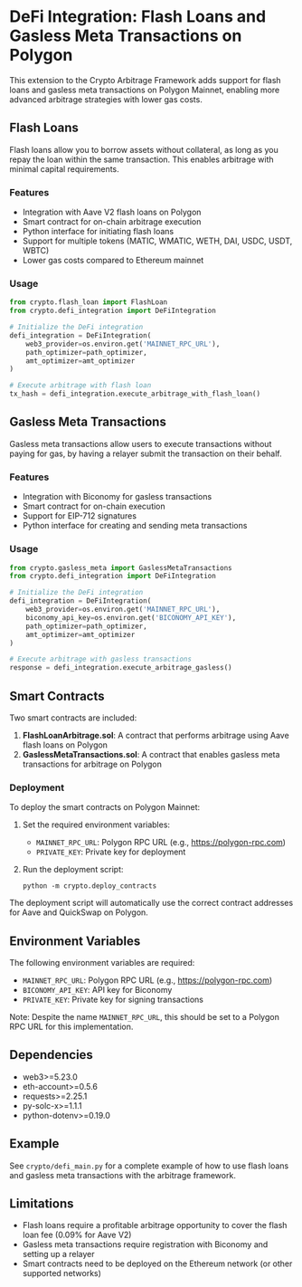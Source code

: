 # DeFi Integration: Flash Loans and Gasless Meta Transactions on Polygon

This extension to the Crypto Arbitrage Framework adds support for flash loans and gasless meta transactions on Polygon Mainnet, enabling more advanced arbitrage strategies with lower gas costs.

## Flash Loans

Flash loans allow you to borrow assets without collateral, as long as you repay the loan within the same transaction. This enables arbitrage with minimal capital requirements.

### Features

- Integration with Aave V2 flash loans on Polygon
- Smart contract for on-chain arbitrage execution
- Python interface for initiating flash loans
- Support for multiple tokens (MATIC, WMATIC, WETH, DAI, USDC, USDT, WBTC)
- Lower gas costs compared to Ethereum mainnet

### Usage

```python
from crypto.flash_loan import FlashLoan
from crypto.defi_integration import DeFiIntegration

# Initialize the DeFi integration
defi_integration = DeFiIntegration(
    web3_provider=os.environ.get('MAINNET_RPC_URL'),
    path_optimizer=path_optimizer,
    amt_optimizer=amt_optimizer
)

# Execute arbitrage with flash loan
tx_hash = defi_integration.execute_arbitrage_with_flash_loan()
```

## Gasless Meta Transactions

Gasless meta transactions allow users to execute transactions without paying for gas, by having a relayer submit the transaction on their behalf.

### Features

- Integration with Biconomy for gasless transactions
- Smart contract for on-chain execution
- Support for EIP-712 signatures
- Python interface for creating and sending meta transactions

### Usage

```python
from crypto.gasless_meta import GaslessMetaTransactions
from crypto.defi_integration import DeFiIntegration

# Initialize the DeFi integration
defi_integration = DeFiIntegration(
    web3_provider=os.environ.get('MAINNET_RPC_URL'),
    biconomy_api_key=os.environ.get('BICONOMY_API_KEY'),
    path_optimizer=path_optimizer,
    amt_optimizer=amt_optimizer
)

# Execute arbitrage with gasless transactions
response = defi_integration.execute_arbitrage_gasless()
```

## Smart Contracts

Two smart contracts are included:

1. **FlashLoanArbitrage.sol**: A contract that performs arbitrage using Aave flash loans on Polygon
2. **GaslessMetaTransactions.sol**: A contract that enables gasless meta transactions for arbitrage on Polygon

### Deployment

To deploy the smart contracts on Polygon Mainnet:

1. Set the required environment variables:
   - `MAINNET_RPC_URL`: Polygon RPC URL (e.g., https://polygon-rpc.com)
   - `PRIVATE_KEY`: Private key for deployment

2. Run the deployment script:
   ```
   python -m crypto.deploy_contracts
   ```

The deployment script will automatically use the correct contract addresses for Aave and QuickSwap on Polygon.

## Environment Variables

The following environment variables are required:

- `MAINNET_RPC_URL`: Polygon RPC URL (e.g., https://polygon-rpc.com)
- `BICONOMY_API_KEY`: API key for Biconomy
- `PRIVATE_KEY`: Private key for signing transactions

Note: Despite the name `MAINNET_RPC_URL`, this should be set to a Polygon RPC URL for this implementation.

## Dependencies

- web3>=5.23.0
- eth-account>=0.5.6
- requests>=2.25.1
- py-solc-x>=1.1.1
- python-dotenv>=0.19.0

## Example

See `crypto/defi_main.py` for a complete example of how to use flash loans and gasless meta transactions with the arbitrage framework.

## Limitations

- Flash loans require a profitable arbitrage opportunity to cover the flash loan fee (0.09% for Aave V2)
- Gasless meta transactions require registration with Biconomy and setting up a relayer
- Smart contracts need to be deployed on the Ethereum network (or other supported networks)